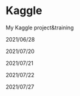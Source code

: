 # Kaggle
My Kaggle project&amp;training


2021/06/28

2021/07/20


2021/07/21

2021/07/22

2021/07/27
